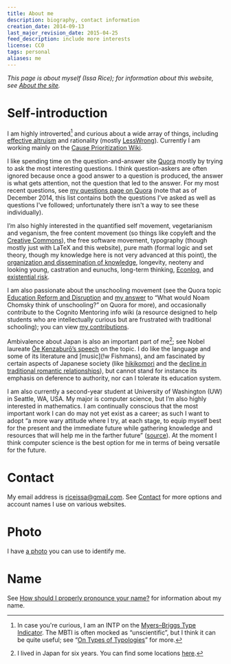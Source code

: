 ```yaml
---
title: About me
description: biography, contact information
creation_date: 2014-09-13
last_major_revision_date: 2015-04-25
feed_description: include more interests
license: CC0
tags: personal
aliases: me
---
```


*This page is about myself (Issa Rice); for information about this
website, see [About the site]().*

# Self-introduction

I am highly introverted[^mbti] and curious about a wide array of things,
including [effective altruism]() and rationality (mostly [LessWrong]()).
Currently I am working mainly on the [Cause Prioritization Wiki][cp].

[cp]: http://causeprioritization.org/

[^mbti]: In case you're curious, I am an INTP on the [Myers–Briggs Type
Indicator](!w).  The MBTI is often mocked as “unscientific”, but I think
it can be quite useful; see “[On Types of Typologies]” for more.

[On Types of Typologies]: http://slatestarcodex.com/2014/05/27/on-types-of-typologies/

I like spending time on the question-and-answer site [Quora]() mostly by
trying to ask the most interesting questions.  I think question-askers
are often ignored because once a good answer to a question is produced,
the answer is what gets attention, not the question that led to the
answer.  For my most recent questions, see [my questions page on
Quora][my qs] (note that as of December 2014, this list contains both
the questions I've asked as well as questions I've followed;
unfortunately there isn't a way to see these individually).

[my qs]: https://www.quora.com/Issa-Rice/questions

I’m also highly interested in the quantified self movement,
vegetarianism and veganism, the free content movement (so things like
copyleft and the [Creative Commons](!w)), the free software movement,
typography (though mostly just with LaTeX and this website), pure math
(formal logic and set theory, though my knowledge here is not very
advanced at this point), the [organization and dissemination of
knowledge](content-creation), longevity, neoteny and looking young,
castration and eunuchs, long-term thinking, [Econlog](), and
[existential risk].

[existential risk]: http://www.nickbeckstead.com/research

I am also passionate about the unschooling movement (see the Quora topic
[Education Reform and Disruption] and [my answer][chomsky usch] to “What
would Noam Chomsky think of unschooling?” on Quora for more), and
occasionally contribute to the Cognito Mentoring info wiki (a resource
designed to help students who are intellectually curious but are
frustrated with traditional schooling); you can view [my
contributions][cm cont].

[Education Reform and Disruption]: https://www.quora.com/Education-Reform-and-Disruption
[chomsky usch]: https://www.quora.com/What-would-Noam-Chomsky-think-of-unschooling/answer/Issa-Rice
[cm cont]: http://info.cognitomentoring.org/wiki/Special:Contributions/Riceissa

Ambivalence about Japan is also an important part of me[^japan]; see
Nobel laureate [Ōe Kenzaburō’s speech][oe speech] on the topic.  I do
like the language and some of its literature and [music](!w Fishmans), and am fascinated by certain
aspects of Japanese society (like [hikikomori](!w) and the [decline in
traditional romantic relationships][japan sex]), but cannot stand for
instance its emphasis on deference to authority, nor can I tolerate its
education system.

[oe speech]: http://www.nobelprize.org/nobel_prizes/literature/laureates/1994/oe-lecture.html
[japan sex]: http://www.webcitation.org/query?url=http%3A%2F%2Fwww.theguardian.com%2Fworld%2F2013%2Foct%2F20%2Fyoung-people-japan-stopped-having-sex&date=2014-11-16

[^japan]: I lived in Japan for six years.  You can find some locations
[here](https://www.quora.com/Issa-Rice/about).

I am also currently a second-year student at University of Washington
(UW) in Seattle, WA, USA.  My major is computer science, but
I’m also highly interested in mathematics.  I am continually
conscious that the most important work I can do may not yet exist as a
career; as such I want to adopt “a more wary attitude where I try, at
each stage, to equip myself best for the present and the immediate
future while gathering knowledge and resources that will help me in the
farther future” ([source][vipul future]).  At the moment I think
computer science is the best option for me in terms of being versatile
for the future.

[vipul future]: https://whatisresearch.wordpress.com/2007/08/30/to-be-set-aside/

# Contact

My email address is [riceissa@gmail.com][email].  See [Contact]() for
more options and account names I use on various websites.

[email]: mailto:riceissa@gmail.com

# Photo

I have [a photo](identification-photo.jpg) you can use to identify me.

# Name

See [How should I properly pronounce your name?]() for information about
my name.
